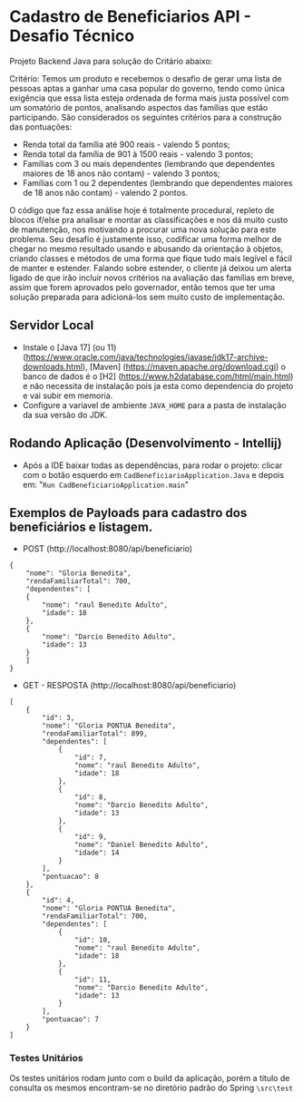 # Cadastro de Beneficiarios API - Desafio Técnico
Projeto Backend Java para solução do Critário abaixo:

Critério: Temos um produto e recebemos o desafio de gerar uma lista de pessoas aptas a ganhar uma casa popular do governo, tendo como única exigência que essa lista esteja ordenada de forma mais justa possível com um somatório de pontos, analisando aspectos das famílias que estão participando. São considerados os seguintes critérios para a construção das pontuações:
- Renda total da família até 900 reais - valendo 5 pontos;
- Renda total da família de 901 à 1500 reais - valendo 3 pontos;
- Famílias com 3 ou mais dependentes  (lembrando que dependentes maiores de 18 anos não contam) - valendo 3 pontos;
- Famílias com 1 ou 2 dependentes  (lembrando que dependentes maiores de 18 anos não contam) - valendo 2 pontos.

O código que faz essa análise hoje é totalmente procedural, repleto de blocos if/else pra analisar e montar as classificações e nos dá muito custo de manutenção, nos motivando a procurar uma nova solução para este problema. Seu desafio é justamente isso, codificar uma forma melhor de chegar no mesmo resultado usando e abusando da orientação à objetos, criando classes e métodos de uma forma que fique tudo mais legível e fácil de manter e estender. Falando sobre estender, o cliente já deixou um alerta ligado de que irão incluir novos critérios na avaliação das famílias em breve, assim que forem aprovados pelo governador, então temos que ter uma solução preparada para adicioná-los sem muito custo de implementação.

## Servidor Local
- Instale o [Java 17] (ou 11) (https://www.oracle.com/java/technologies/javase/jdk17-archive-downloads.html), [Maven] (https://maven.apache.org/download.cgi) o banco de dados é o [H2] (https://www.h2database.com/html/main.html) e não necessita de instalação pois ja esta como dependencia do projeto e vai subir em memoria.
- Configure a variavel de ambiente `JAVA_HOME` para a pasta de instalação da sua versão do JDK.

## Rodando Aplicação (Desenvolvimento - Intellij)
- Após a IDE baixar todas as dependências, para rodar o projeto: clicar com o botão esquerdo em `CadBeneficiarioApplication.Java` e depois em: "`Run CadBeneficiarioApplication.main`" 


## Exemplos de Payloads para cadastro dos beneficiários e listagem.

 - POST (http://localhost:8080/api/beneficiario)
```
{    
    "nome": "Gloria Benedita",
    "rendaFamiliarTotal": 700,
    "dependentes": [
    {
        "nome": "raul Benedito Adulto",
        "idade": 18	
    },
    {
        "nome": "Darcio Benedito Adulto",
        "idade": 13
    }
    ]
}
```

 - GET - RESPOSTA (http://localhost:8080/api/beneficiario)
```
[
    {
        "id": 3,
        "nome": "Gloria PONTUA Benedita",
        "rendaFamiliarTotal": 899,
        "dependentes": [
            {
                "id": 7,
                "nome": "raul Benedito Adulto",
                "idade": 18
            },
            {
                "id": 8,
                "nome": "Darcio Benedito Adulto",
                "idade": 13
            },
            {
                "id": 9,
                "nome": "Daniel Benedito Adulto",
                "idade": 14
            }
        ],
        "pontuacao": 8
    },
    {
        "id": 4,
        "nome": "Gloria PONTUA Benedita",
        "rendaFamiliarTotal": 700,
        "dependentes": [
            {
                "id": 10,
                "nome": "raul Benedito Adulto",
                "idade": 18
            },
            {
                "id": 11,
                "nome": "Darcio Benedito Adulto",
                "idade": 13
            }
        ],
        "pontuacao": 7
    }
]
```

### Testes Unitários
Os testes unitários rodam junto com o build da aplicação, porém a titulo de consulta os mesmos encontram-se no diretório padrão do Spring `\src\test`

